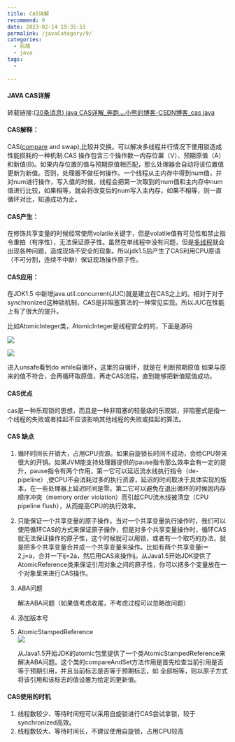```yaml
---
title: CAS详解
recommend: 9
date: 2023-02-14 19:35:53
permalink: /javaCategory/9/
categories:
  - 后端
  - java
tags:
  - 
 
---
```

#### JAVA CAS详解

转载链接:[(30条消息) java CAS详解_奔跑灬小熊的博客-CSDN博客_cas java](https://blog.csdn.net/qq_33404773/article/details/117304756)

#### CAS解释：

CAS([compare](https://so.csdn.net/so/search?q=compare&spm=1001.2101.3001.7020) and swap),比较并交换。可以解决多线程并行情况下使用锁造成性能损耗的一种机制.CAS 操作包含三个操作数—内存位置（V）、预期原值（A）和新值(B)。如果内存位置的值与预期原值相匹配，那么处理器会自动将该位置值更新为新值。否则，处理器不做任何操作。一个线程从主内存中得到num值，并对num进行操作，写入值的时候，线程会把第一次取到的num值和主内存中num值进行比较，如果相等，就会将改变后的num写入主内存，如果不相等，则一直循环对比，知道成功为止。

#### CAS产生：

在修饰共享变量的时候经常使用volatile关键字，但是volatile值有可见性和禁止指令重拍（有序性），无法保证原子性。虽然在单线程中没有问题，但是[多线程](https://so.csdn.net/so/search?q=%E5%A4%9A%E7%BA%BF%E7%A8%8B&spm=1001.2101.3001.7020)就会出现各种问题，造成现场不安全的现象。所以jdk1.5后产生了CAS利用CPU原语（不可分割，连续不中断）保证现场操作原子性。

#### CAS应用：

在JDK1.5 中新增java.util.concurrent(JUC)就是建立在CAS之上的。相对于对于synchronized这种锁机制，CAS是非阻塞算法的一种常见实现。所以JUC在性能上有了很大的提升。

比如AtomicInteger类，AtomicInteger是线程安全的的，下面是源码

![](https://img-blog.csdnimg.cn/20210526203442988.png?x-oss-process=image/watermark,type_ZmFuZ3poZW5naGVpdGk,shadow_10,text_aHR0cHM6Ly9ibG9nLmNzZG4ubmV0L3FxXzMzNDA0Nzcz,size_16,color_FFFFFF,t_70)

![](https://img-blog.csdnimg.cn/2021052620344333.png?x-oss-process=image/watermark,type_ZmFuZ3poZW5naGVpdGk,shadow_10,text_aHR0cHM6Ly9ibG9nLmNzZG4ubmV0L3FxXzMzNDA0Nzcz,size_16,color_FFFFFF,t_70)

进入unsafe看到do while自循环，这里的自循环，就是在 判断预期原值 如果与原来的值不符合，会再循环取原值，再走CAS流程，直到能够把新值赋值成功。

#### CAS优点

cas是一种乐观锁的思想，而且是一种非阻塞的轻量级的乐观锁，非阻塞式是指一个线程的失败或者挂起不应该影响其他线程的失败或挂起的算法。

#### CAS 缺点

1. 循环时间长开销大，占用CPU资源。如果自旋锁长时间不成功，会给CPU带来很大的开销。如果JVM能支持处理器提供的pause指令那么效率会有一定的提升，pause指令有两个作用，第一它可以延迟流水线执行指令（de-pipeline）,使CPU不会消耗过多的执行资源，延迟的时间取决于具体实现的版本，在一些处理器上延迟时间是零。第二它可以避免在退出循环的时候因内存顺序冲突（memory order violation）而引起CPU流水线被清空（CPU pipeline flush），从而提高CPU的执行效率。
2. 只能保证一个共享变量的原子操作。当对一个共享变量执行操作时，我们可以使用循环CAS的方式来保证原子操作，但是对多个共享变量操作时，循环CAS就无法保证操作的原子性，这个时候就可以用锁，或者有一个取巧的办法，就是把多个共享变量合并成一个共享变量来操作。比如有两个共享变量i＝2,j=a，合并一下ij=2a，然后用CAS来操作ij。从Java1.5开始JDK提供了AtomicReference类来保证引用对象之间的原子性，你可以把多个变量放在一个对象里来进行CAS操作。
3. ABA问题

      解决ABA问题（如果值考虑收尾，不考虑过程可以忽略改问题）

1. 添加版本号
2. AtomicStampedReference  
    ![](https://img-blog.csdnimg.cn/20210526204415235.png?x-oss-process=image/watermark,type_ZmFuZ3poZW5naGVpdGk,shadow_10,text_aHR0cHM6Ly9ibG9nLmNzZG4ubmV0L3FxXzMzNDA0Nzcz,size_16,color_FFFFFF,t_70)

     从Java1.5开始JDK的atomic包里提供了一个类AtomicStampedReference来解决ABA问题。这个类的compareAndSet方法作用是首先检查当前引用是否等于预期引用，并且当前标志是否等于预期标志，如 全部相等，则以原子方式将该引用和该标志的值设置为给定的更新值。

#### CAS使用的时机

1. 线程数较少、等待时间短可以采用自旋锁进行CAS尝试拿锁，较于synchronized高效。
2. 线程数较大、等待时间长，不建议使用自旋锁，占用CPU较高